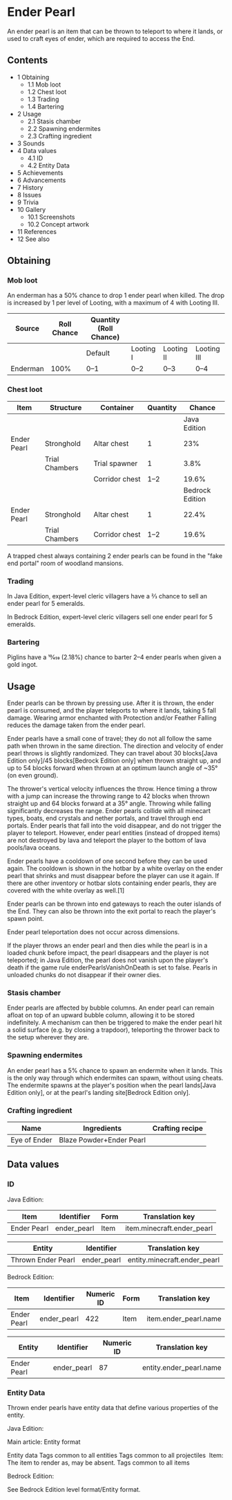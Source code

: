# Ender Pearl
An ender pearl is an item that can be thrown to teleport to where it lands, or used to craft eyes of ender, which are required to access the End.

## Contents
- 1 Obtaining
	- 1.1 Mob loot
	- 1.2 Chest loot
	- 1.3 Trading
	- 1.4 Bartering
- 2 Usage
	- 2.1 Stasis chamber
	- 2.2 Spawning endermites
	- 2.3 Crafting ingredient
- 3 Sounds
- 4 Data values
	- 4.1 ID
	- 4.2 Entity Data
- 5 Achievements
- 6 Advancements
- 7 History
- 8 Issues
- 9 Trivia
- 10 Gallery
	- 10.1 Screenshots
	- 10.2 Concept artwork
- 11 References
- 12 See also

## Obtaining
### Mob loot
An enderman has a 50% chance to drop 1 ender pearl when killed. The drop is increased by 1 per level of Looting, with a maximum of 4 with Looting III.

| Source   | Roll Chance | Quantity (Roll Chance) |           |            |             |
|----------|-------------|------------------------|-----------|------------|-------------|
|          |             | Default                | Looting I | Looting II | Looting III |
| Enderman | 100%        | 0–1                    | 0–2       | 0–3        | 0–4         |

### Chest loot
| Item        | Structure      | Container      | Quantity | Chance          |
|-------------|----------------|----------------|----------|-----------------|
|             |                |                |          | Java Edition    |
| Ender Pearl | Stronghold     | Altar chest    | 1        | 23%             |
|             | Trial Chambers | Trial spawner  | 1        | 3.8%            |
|             |                | Corridor chest | 1–2      | 19.6%           |
|             |                |                |          | Bedrock Edition |
| Ender Pearl | Stronghold     | Altar chest    | 1        | 22.4%           |
|             | Trial Chambers | Corridor chest | 1–2      | 19.6%           |

A trapped chest always containing 2 ender pearls can be found in the "fake end portal" room of woodland mansions.

### Trading
In Java Edition, expert-level cleric villagers have a 2⁄3 chance to sell an ender pearl for 5 emeralds.

In Bedrock Edition, expert-level cleric villagers sell one ender pearl for 5 emeralds.

### Bartering
Piglins have a 10⁄459 (2.18%) chance to barter 2–4 ender pearls when given a gold ingot.

## Usage
Ender pearls can be thrown by pressing use. After it is thrown, the ender pearl is consumed, and the player teleports to where it lands, taking 5 fall damage. Wearing armor enchanted with Protection and/or Feather Falling reduces the damage taken from the ender pearl. 

Ender pearls have a small cone of travel; they do not all follow the same path when thrown in the same direction. The direction and velocity of ender pearl throws is slightly randomized. They can travel about 30 blocks‌[Java Edition  only]/45 blocks‌[Bedrock Edition  only] when thrown straight up, and up to 54 blocks forward when thrown at an optimum launch angle of ~35° (on even ground).

The thrower's vertical velocity influences the throw. Hence timing a throw with a jump can increase the throwing range to 42 blocks when thrown straight up and 64 blocks forward at a 35° angle. Throwing while falling significantly decreases the range. Ender pearls collide with all minecart types, boats, end crystals and nether portals, and travel through end portals. Ender pearls that fall into the void disappear, and do not trigger the player to teleport. However, ender pearl entities (instead of dropped items) are not destroyed by lava and teleport the player to the bottom of lava pools/lava oceans.

Ender pearls have a cooldown of one second before they can be used again. The cooldown is shown in the hotbar by a white overlay on the ender pearl that shrinks and must disappear before the player can use it again. If there are other inventory or hotbar slots containing ender pearls, they are covered with the white overlay as well.[1]

Ender pearls can be thrown into end gateways to reach the outer islands of the End. They can also be thrown into the exit portal to reach the player's spawn point.

Ender pearl teleportation does not occur across dimensions.

If the player throws an ender pearl and then dies while the pearl is in a loaded chunk before impact, the pearl disappears and the player is not teleported; in Java Edition, the pearl does not vanish upon the player's death if the game rule enderPearlsVanishOnDeath is set to false. Pearls in unloaded chunks do not disappear if their owner dies.

### Stasis chamber
Ender pearls are affected by bubble columns. An ender pearl can remain afloat on top of an upward bubble column, allowing it to be stored indefinitely. A mechanism can then be triggered to make the ender pearl hit a solid surface (e.g. by closing a trapdoor), teleporting the thrower back to the setup wherever they are.

### Spawning endermites
An ender pearl has a 5% chance to spawn an endermite when it lands. This is the only way through which endermites can spawn, without using cheats. The endermite spawns at the player's position when the pearl lands‌[Java Edition  only], or at the pearl's landing site‌[Bedrock Edition  only].

### Crafting ingredient
| Name         | Ingredients              | Crafting recipe |
|--------------|--------------------------|-----------------|
| Eye of Ender | Blaze Powder+Ender Pearl |                 |

## Data values
### ID
Java Edition:

| Item        | Identifier  | Form | Translation key            |
|-------------|-------------|------|----------------------------|
| Ender Pearl | ender_pearl | Item | item.minecraft.ender_pearl |

| Entity             | Identifier  | Translation key              |
|--------------------|-------------|------------------------------|
| Thrown Ender Pearl | ender_pearl | entity.minecraft.ender_pearl |

Bedrock Edition:

| Item        | Identifier  | Numeric ID | Form | Translation key       |
|-------------|-------------|------------|------|-----------------------|
| Ender Pearl | ender_pearl | 422        | Item | item.ender_pearl.name |

| Entity      | Identifier  | Numeric ID | Translation key         |
|-------------|-------------|------------|-------------------------|
| Ender Pearl | ender_pearl | 87         | entity.ender_pearl.name |

### Entity Data
Thrown ender pearls have entity data that define various properties of the entity.

Java Edition:

Main article: Entity format

 Entity data
Tags common to all entities
Tags common to all projectiles
 Item: The item to render as, may be absent.
Tags common to all items

Bedrock Edition:

See Bedrock Edition level format/Entity format.
